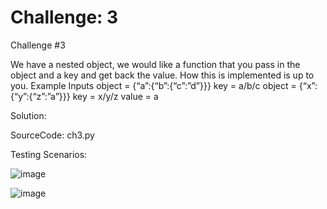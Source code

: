 # Challenge: 3

Challenge #3

We have a nested object, we would like a function that you pass in the object and a key and get back the value. How this is implemented is up to you.
Example Inputs
object = {“a”:{“b”:{“c”:”d”}}}
key = a/b/c
object = {“x”:{“y”:{“z”:”a”}}}
key = x/y/z
value = a


Solution:

SourceCode: ch3.py

Testing Scenarios:

![image](https://user-images.githubusercontent.com/108597286/177029824-470bc342-5baf-473f-a909-d7e4ed961b2a.png)


![image](https://user-images.githubusercontent.com/108597286/177029857-bb94d0e0-d163-4c28-b732-5d5948f3f197.png)



